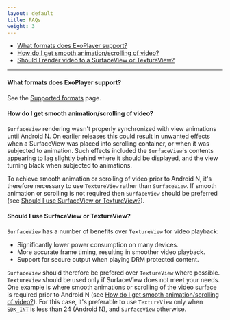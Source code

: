 ```yaml
---
layout: default
title: FAQs
weight: 3
---
```


* [What formats does ExoPlayer support?](#what-formats-does-exoplayer-support?) 
* [How do I get smooth animation/scrolling of video?](#how-do-i-get-smooth-animation/scrolling-of-video?)
* [Should I render video to a SurfaceView or TextureView?](#should-i-use-surfaceview-or-textureview?)

---

#### What formats does ExoPlayer support? ####

See the [Supported formats](https://google.github.io/ExoPlayer/supported-formats.html) page.

#### How do I get smooth animation/scrolling of video? ####

`SurfaceView` rendering wasn't properly synchronized with view animations until Android N. On earlier
releases this could result in unwanted effects when a SurfaceView was placed into scrolling container,
or when it was subjected to animation. Such effects included the `SurfaceView`'s contents appearing to
lag slightly behind where it should be displayed, and the view turning black when subjected to
animations.

To achieve smooth animation or scrolling of video prior to Android N, it's therefore necessary to use
`TextureView` rather than `SurfaceView`. If smooth animation or scrolling is not required then `SurfaceView`
should be preferred (see [Should I use SurfaceView or TextureView?](#should-i-use-surfaceview-or-textureview?)).

#### Should I use SurfaceView or TextureView? ####

`SurfaceView` has a number of benefits over `TextureView` for video playback:

* Significantly lower power consumption on many devices.
* More accurate frame timing, resulting in smoother video playback.
* Support for secure output when playing DRM protected content.

`SurfaceView` should therefore be prefered over `TextureView` where possible.
`TextureView` should be used only if SurfaceView does not meet your needs.
One example is where smooth animations or scrolling of the video surface
is required prior to Android N (see [How do I get smooth animation/scrolling of video?](#how-do-i-get-smooth-animation/scrolling-of-video?)).
For this case, it's preferable to use `TextureView` only when [`SDK_INT`](https://developer.android.com/reference/android/os/Build.VERSION.html#SDK_INT)
is less than 24 (Android N), and `SurfaceView` otherwise.
